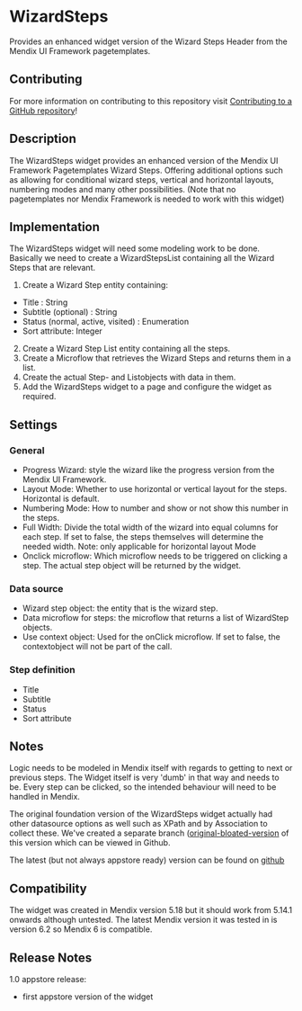 # WizardSteps
Provides an enhanced widget version of the Wizard Steps Header from the Mendix UI Framework pagetemplates.

## Contributing

For more information on contributing to this repository visit [Contributing to a GitHub repository](https://world.mendix.com/display/howto50/Contributing+to+a+GitHub+repository)!

## Description

The WizardSteps widget provides an enhanced version of the Mendix UI Framework Pagetemplates Wizard Steps. Offering additional options such as allowing for conditional wizard steps, vertical and horizontal layouts, numbering modes and many other possibilities. (Note that no pagetemplates nor Mendix Framework is needed to work with this widget)

## Implementation

The WizardSteps widget will need some modeling work to be done. Basically we need to create a WizardStepsList containing all the Wizard Steps that are relevant.

1. Create a Wizard Step entity containing:
- Title : String
- Subtitle (optional) : String
- Status (normal, active, visited) : Enumeration
- Sort attribute: Integer
2. Create a Wizard Step List entity containing all the steps.
3. Create a Microflow that retrieves the Wizard Steps and returns them in a list.
4. Create the actual Step- and Listobjects with data in them.
5. Add the WizardSteps widget to a page and configure the widget as required.

## Settings
### General
- Progress Wizard: style the wizard like the progress version from the Mendix UI Framework.
- Layout Mode: Whether to use horizontal or vertical layout for the steps. Horizontal is default.
- Numbering Mode: How to number and show or not show this number in the steps.
- Full Width: Divide the total width of the wizard into equal columns for each step. If set to false, the steps themselves will determine the needed width. Note: only applicable for horizontal layout Mode
- Onclick microflow: Which microflow needs to be triggered on clicking a step. The actual step object will be returned by the widget.

### Data source
- Wizard step object: the entity that is the wizard step.
- Data microflow for steps: the microflow that returns a list of WizardStep objects.
- Use context object: Used for the onClick microflow. If set to false, the contextobject will not be part of the call.

### Step definition
- Title
- Subtitle
- Status
- Sort attribute

## Notes
Logic needs to be modeled in Mendix itself with regards to getting to next or previous steps. The Widget itself is very 'dumb' in that way and needs to be. Every step can be clicked, so the intended behaviour will need to be handled in Mendix.

The original foundation version of the WizardSteps widget actually had other datasource options as well such as XPath and by Association to collect these. We've created a separate branch ([original-bloated-version](https://github.com/mendix/WizardSteps/tree/original-bloated-version) of this version which can be viewed in Github.

The latest (but not always appstore ready) version can be found on [github](https://github.com/mendix/WizardSteps)
## Compatibility
The widget was created in Mendix version 5.18 but it should work from 5.14.1 onwards although untested.
The latest Mendix version it was tested in is version 6.2 so Mendix 6 is compatible.

## Release Notes
1.0 appstore release:
- first appstore version of the widget